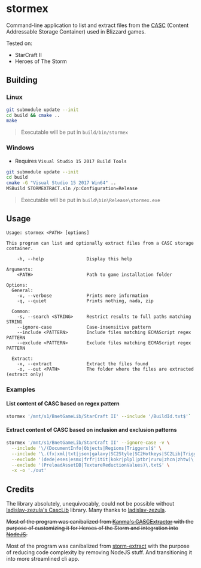 # stormex

Command-line application to list and extract files from the [CASC](https://wowdev.wiki/CASC) (Content
Addressable Storage Container) used in Blizzard games.

Tested on:

* StarCraft II
* Heroes of The Storm

## Building

### Linux

```sh
git submodule update --init
cd build && cmake ..
make
```

> Executable will be put in `build/bin/stormex`

### Windows

* Requires `Visual Studio 15 2017 Build Tools`

```sh
git submodule update --init
cd build
cmake -G "Visual Studio 15 2017 Win64" ..
MSBuild STORMEXTRACT.sln /p:Configuration=Release
```

> Executable will be put in `build\bin\Release\stormex.exe`

## Usage

```
Usage: stormex <PATH> [options]

This program can list and optionally extract files from a CASC storage container.

    -h, --help                Display this help

Arguments:
    <PATH>                    Path to game installation folder

Options:
  General:
    -v, --verbose             Prints more information
    -q, --quiet               Prints nothing, nada, zip

  Common:
    -s, --search <STRING>     Restrict results to full paths matching STRING
    --ignore-case             Case-insensitive pattern
    --include <PATTERN>       Include files matching ECMAScript regex PATTERN
    --exclude <PATTERN>       Exclude files matching ECMAScript regex PATTERN

  Extract:
    -x, --extract             Extract the files found
    -o, --out <PATH>          The folder where the files are extracted (extract only)
```

### Examples

#### List content of CASC based on regex pattern

```sh
stormex '/mnt/s1/BnetGameLib/StarCraft II' --include '/BuildId.txt$'`
```

#### Extract content of CASC based on inclusion and exclusion patterns

```sh
stormex '/mnt/s1/BnetGameLib/StarCraft II' --ignore-case -v \
  --include '\/(DocumentInfo|Objects|Regions|Triggers)$' \
  --include '\.(fx|xml|txt|json|galaxy|SC2Style|SC2Hotkeys|SC2Lib|TriggerLib|SC2Interface|SC2Locale|SC2Components|SC2Layout)$' \
  --exclude '(dede|eses|esmx|frfr|itit|kokr|plpl|ptbr|ruru|zhcn|zhtw)\.sc2data' \
  --exclude '(PreloadAssetDB|TextureReductionValues)\.txt$' \
  -x -o './out'
```

## Credits

The library absolutely, unequivocably, could not be possible without
[ladislav-zezula's CascLib](https://github.com/ladislav-zezula/CascLib)
library. Many thanks to [ladislav-zezula](https://github.com/ladislav-zezula).

~~Most of the program was canibalized from
[Kanma's CASCExtractor](https://github.com/Kanma/CASCExtractor/) with the
purpose of customizing it for Heroes of the Storm and integration into
[NodeJS](https://www.nodejs.org).~~

Most of the program was canibalized from [storm-extract](https://github.com/nydus/storm-extract) with the purpose of reducing code complexity by removing NodeJS stuff. And transitioning it into more streamlined cli app.

